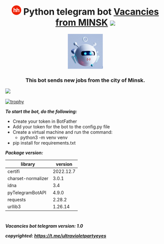 <h1 align="center"><img width="30" height="30" src="https://raw.githubusercontent.com/TumashenkaAliaksandr/vacancy_pars_bot/74237ac33e8ef4eeafbfb687408049d67f321172/head_hunter_.jpg"> Python telegram bot <a href="https://t.me/py_vacancies_bot" target="_blank">Vacancies from MINSK</a> 
<img src="https://github.com/blackcater/blackcater/raw/main/images/Hi.gif" height="32"/></h1>
<p align="center">
  <img width="110" height="110" src="https://raw.githubusercontent.com/TumashenkaAliaksandr/vacancy_pars_bot/74237ac33e8ef4eeafbfb687408049d67f321172/photo_bot.jpg">
</p>
<h3 align="center">This bot sends new jobs from the city of Minsk.</h3>

![](https://komarev.com/ghpvc/?username=your-github-username)

[![trophy](https://github-profile-trophy.vercel.app/?username=ryo-ma)](https://github.com/ryo-ma/github-profile-trophy)


___To start the bot, do the following:___
* Create your token in BotFather
* Add your token for the bot to the config.py file
* Create a virtual machine and run the command:
  * python3 -m venv venv
* pip install for requirements.txt

___Package version:___

library| version
------------ | -------------
certifi | 2022.12.7
charset-normalizer | 3.0.1
idna | 3.4
pyTelegramBotAPI | 4.9.0
requests | 2.28.2
urllib3 | 1.26.14
#

___Vacancies bot telegram version: 1.0___

___copyrighted: https://t.me/ultravioletpartyeyes___